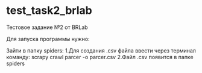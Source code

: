 # test_task2_brlab
Тестовое задание №2 от BRLab

Для запуска программы нужно:

Зайти в папку spiders:
1.Для создания .csv файла ввести через терминал команду: scrapy crawl parcer -o parcer.csv
2.Файл .csv появится в папке spiders
